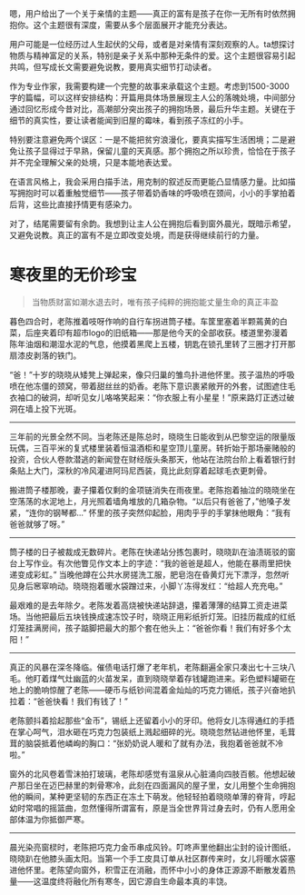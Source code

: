 <ReasoningChainRenderer>
嗯，用户给出了一个关于亲情的主题——真正的富有是孩子在你一无所有时依然拥抱你。这个主题很有深度，需要从多个层面展开才能充分表达。

用户可能是一位经历过人生起伏的父母，或者是对亲情有深刻观察的人。ta想探讨物质与精神富足的关系，特别是亲子关系中那种无条件的爱。这个主题很容易引起共鸣，但写成长文需要避免说教，要用真实细节打动读者。

作为专业作家，我需要构建一个完整的故事来承载这个主题。考虑到1500-3000字的篇幅，可以这样安排结构：开篇用具体场景展现主人公的落魄处境，中间部分通过回忆形成今昔对比，高潮部分突出孩子的拥抱场景，最后升华主题。关键在于细节的真实性，要让读者能闻到旧屋的霉味，看到孩子冻红的小手。

特别要注意避免两个误区：一是不能把贫穷浪漫化，要真实描写生活困境；二是避免让孩子显得过于早熟，保留儿童的天真感。那个拥抱之所以珍贵，恰恰在于孩子并不完全理解父亲的处境，只是本能地表达爱。

在语言风格上，我会采用白描手法，用克制的叙述反而更能凸显情感力量。比如描写拥抱时可以着重触觉细节——孩子带着奶香味的呼吸喷在颈间，小小的手掌拍着后背，这些比直接抒情更有感染力。

对了，结尾需要留有余韵。我想到让主人公在拥抱后看到窗外晨光，既暗示希望，又避免说教。真正的富有不是立即改变处境，而是获得继续前行的力量。
</ReasoningChainRenderer>

# 寒夜里的无价珍宝
> 当物质财富如潮水退去时，唯有孩子纯粹的拥抱能丈量生命的真正丰盈

暮色四合时，老陈推着吱呀作响的自行车拐进筒子楼。车筐里塞着半颗蔫黄的白菜，后座夹着印有超市logo的旧纸箱——那是他今天的全部收获。楼道里弥漫着陈年油烟和潮湿水泥的气息，他摸着黑爬上五楼，钥匙在锁孔里转了三圈才打开那扇漆皮剥落的铁门。

“爸！”十岁的晓晓从矮凳上弹起来，像只归巢的雏鸟扑进他怀里。孩子温热的呼吸喷在他冻僵的颈窝，带着甜丝丝的奶香。老陈下意识裹紧敞开的外套，试图遮住毛衣袖口的破洞，却听见女儿咯咯笑起来：“你衣服上有小星星！”原来路灯正透过破洞在墙上投下光斑。

---

三年前的光景全然不同。当老陈还是陈总时，晓晓生日能收到从巴黎空运的限量版玩偶，三百平米的复式楼里装着恒温酒柜和星空顶儿童房。转折始于那场豪赌般的投资，合伙人卷款潜逃的新闻登在财经版头条那天，他站在法院台阶上看着银行封条贴上大门，深秋的冷风灌进阿玛尼西装，竟比此刻穿着起球毛衣更刺骨。

搬进筒子楼那晚，妻子攥着仅剩的金项链消失在雨夜里。老陈抱着抽泣的晓晓坐在空荡荡的水泥地上，月光照着墙角堆放的几箱杂物。“以后只有爸爸了，”他嗓子发紧，“连你的钢琴都...” 怀里的孩子突然仰起脸，用肉乎乎的手掌抹他眼角：“我有爸爸就够了呀。”

---

筒子楼的日子被裁成无数碎片。老陈在快递站分拣包裹时，晓晓趴在油渍斑驳的窗台上写作业。有次他瞥见作文本上的字迹：“我的爸爸是超人，他能在暴雨里把快递变成彩虹。” 当晚他蹲在公共水房搓洗工服，肥皂泡在昏黄灯光下漂浮，忽然听见身后窸窣响动。晓晓抱着暖水袋蹭过来，小脚丫冻得发红：“给超人充充电。”

最艰难的是去年除夕。老陈发着高烧被快递站辞退，攥着薄薄的结算工资走进菜场。当他把最后五块钱换成速冻饺子时，晓晓正用彩纸折灯笼。旧挂历裁成的红纸灯笼挂满房间，孩子踮脚把最大的那个套在他头上：“爸爸你看！我们有好多个太阳！”

---

真正的风暴在深冬降临。催债电话打爆了老年机，老陈翻遍全家只凑出七十三块八毛。他盯着煤气灶幽蓝的火苗发呆，直到晓晓举着存钱罐跑进来。彩色塑料罐砸在地上的脆响惊醒了老陈——硬币与纸钞间混着金灿灿的巧克力锡纸，孩子兴奋地扒拉着：“爸爸快看！我们有钱了！”

老陈颤抖着拾起那些“金币”，锡纸上还留着小小的牙印。他将女儿冻得通红的手捂在掌心呵气，泪水砸在巧克力包装纸上溅起细碎的光。晓晓忽然钻进他怀里，毛茸茸的脑袋抵着他嶙峋的胸口：“张奶奶说人暖和了就有办法，我抱着爸爸就不冷啦。”

窗外的北风卷着雪沫拍打玻璃，老陈却感觉有温泉从心脏涌向四肢百骸。他想起破产那日坐在迈巴赫里的刺骨寒冷，此刻在四面漏风的屋子里，女儿用整个生命拥抱他的瞬间，某种更坚韧的东西正在冻土下萌发。他轻轻拍着晓晓单薄的脊背，哼起幼时常唱的摇篮曲，忽然懂得所谓富有，原是当全世界背过身去时，仍有人愿用全部体温为你抵御严寒。

---

晨光染亮窗棂时，老陈把巧克力金币串成风铃。叮咚声里他翻出尘封的设计图纸，晓晓趴在他膝头画太阳。当第一个手工皮具订单从社区群传来时，女儿将暖水袋塞进他怀里。老陈望向窗外，积雪正在消融，而怀中小小的身体正源源不断散发着热量——这温度终将融化所有寒冬，因它源自生命最本真的丰饶。